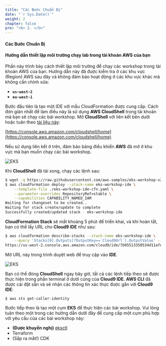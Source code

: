 ```yaml
---
title: "Các Bước Chuẩn Bị"
date: "`r Sys.Date()`"
weight: 2
chapter: false
pre: "<b> 2. </b>"
---
```


#### **Các Bước Chuẩn Bị**

#### **Hướng dẫn thiết lập môi trường chạy lab trong tài khoản AWS của bạn**

Phần này trình bày cách thiết lập môi trường để chạy các workshop trong tài khoản AWS của bạn. Hướng dẫn này đã được kiểm tra ở các khu vực (Region) AWS sau đây và không đảm bảo hoạt động ở các khu vực khác mà không cần chỉnh sửa:

- **`us-west-2`**
- **`eu-west-1`**

Bước đầu tiên là tạo một IDE với mẫu CloudFormation được cung cấp. Cách đơn giản nhất để làm điều này là sử dụng **AWS CloudShell** trong tài khoản mà bạn sẽ chạy các bài workshop. Mở **CloudShell** với liên kết bên dưới hoặc tuân theo [tài liệu này](https://docs.aws.amazon.com/cloudshell/latest/userguide/getting-started.html#launch-region-shell):

[https://console.aws.amazon.com/cloudshell/home](https://console.aws.amazon.com/cloudshell/home)


Nếu sử dụng liên kết ở trên, đảm bảo bảng điều khiển **AWS** đã mở ở khu vực mà bạn muốn chạy các bài workshop.

![EKS](/images/1/00015.png?featherlight=false&width=90pc)

Khi **CloudShell** đã tải xong, chạy các lệnh sau:

```bash test=false
$ wget -q https://raw.githubusercontent.com/aws-samples/eks-workshop-v2/stable/lab/cfn/eks-workshop-ide-cfn.yaml -O eks-workshop-ide-cfn.yaml
$ aws cloudformation deploy --stack-name eks-workshop-ide \
    --template-file ./eks-workshop-ide-cfn.yaml \
    --parameter-overrides RepositoryRef=stable \
    --capabilities CAPABILITY_NAMED_IAM
Waiting for changeset to be created..
Waiting for stack create/update to complete
Successfully created/updated stack - eks-workshop-ide
```

**CloudFormation Stack** sẽ mất khoảng 5 phút để triển khai, và khi hoàn tất, bạn có thể lấy URL cho **Cloud9 IDE** như sau:

```bash test=false
$ aws cloudformation describe-stacks --stack-name eks-workshop-ide \
    --query 'Stacks[0].Outputs[?OutputKey==`Cloud9Url`].OutputValue' --output text
https://us-west-2.console.aws.amazon.com/cloud9/ide/7b05513358534d11afeb7119845c5461?region=us-west-2
```

Mở URL này trong trình duyệt web để truy cập vào **IDE**.

![EKS](/images/1/00016.png?featherlight=false&width=90pc)

Bạn có thể đóng **CloudShell** ngay bây giờ, tất cả các lệnh tiếp theo sẽ được thực hiện trong phần terminal ở dưới cùng của **Cloud9 IDE**. **AWS CLI** đã được cài đặt sẵn và sẽ nhận các thông tin xác thực được gắn với **Cloud9 IDE**:

```bash test=false
$ aws sts get-caller-identity
```

Bước tiếp theo là tạo một cụm **EKS** để thực hiện các bài workshop. Vui lòng tuân theo một trong các hướng dẫn dưới đây để cung cấp một cụm phù hợp với yêu cầu của các bài workshop này:
- **(Được khuyến nghị)** [eksctl](./using-eksctl.md)
- Terraform
- (Sắp ra mắt!) CDK
